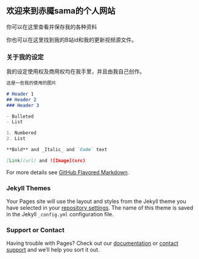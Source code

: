 ## 欢迎来到赤魇sama的个人网站
你可以在这里查看并保存我的各种资料

你也可以在这里找到我的B站id和我的更新视频源文件。

### 关于我的设定

我的设定使用权及商用权均在我手里，并且由我自己创作。

```markdown
这是一些我的使用的图片

# Header 1
## Header 2
### Header 3

- Bulleted
- List

1. Numbered
2. List

**Bold** and _Italic_ and `Code` text

[Link](url) and ![Image](src)
```

For more details see [GitHub Flavored Markdown](https://guides.github.com/features/mastering-markdown/).

### Jekyll Themes

Your Pages site will use the layout and styles from the Jekyll theme you have selected in your [repository settings](https://github.com/chiyansama/Chiyansama.github.io/settings). The name of this theme is saved in the Jekyll `_config.yml` configuration file.

### Support or Contact

Having trouble with Pages? Check out our [documentation](https://docs.github.com/categories/github-pages-basics/) or [contact support](https://github.com/contact) and we’ll help you sort it out.
